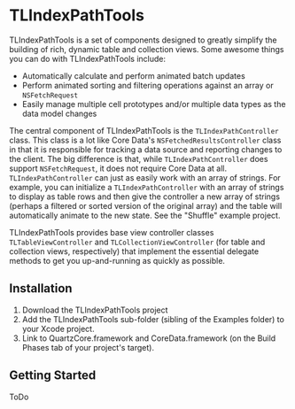 TLIndexPathTools
================

TLIndexPathTools is a set of components designed to greatly simplify the building
of rich, dynamic table and collection views. Some awesome things you can do with
TLIndexPathTools include:

* Automatically calculate and perform animated batch updates
* Perform animated sorting and filtering operations against an array or `NSFetchRequest`
* Easily manage multiple cell prototypes and/or multiple data types as the data model changes

The central component of TLIndexPathTools is the `TLIndexPathController` class. This class
is a lot like Core Data's `NSFetchedResultsController` class in that it is responsible
for tracking a data source and reporting changes to the client. The big difference is that, while
`TLIndexPathController` does support `NSFetchRequest`, it does not require Core Data at all.
`TLIndexPathController` can just as easily work with an array of strings. For example, you can
initialize a `TLIndexPathController` with an array of strings to display as table rows and then
give the controller a new array of strings (perhaps a filtered or sorted version of the
original array) and the table will automatically animate to the new state.
See the "Shuffle" example project.

TLIndexPathTools provides base view controller classes `TLTableViewController` and
`TLCollectionViewController` (for table and collection views, respectively) that implement the
essential delegate methods to get you up-and-running as quickly as possible.

Installation
------------

1. Download the TLIndexPathTools project
2. Add the TLIndexPathTools sub-folder (sibling of the Examples folder) to your Xcode project.
3. Link to QuartzCore.framework and CoreData.framework (on the Build Phases tab of your project's target).

Getting Started
---------------
ToDo
